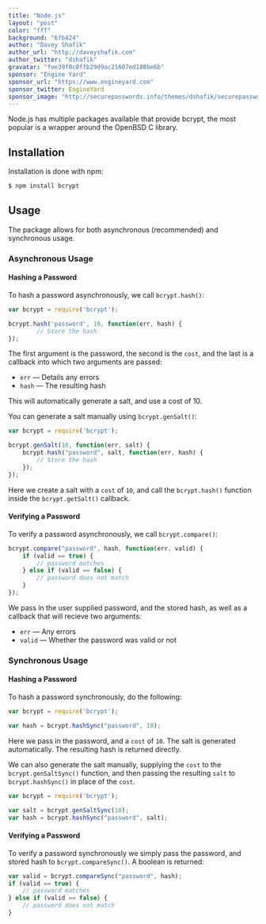 ```yaml
---
title: "Node.js"
layout: "post"
color: "fff"
background: "6fb424"
author: "Davey Shafik"
author_url: "http://daveyshafik.com"
author_twitter: "dshafik"
gravatar: "fee39f0c0ffb29d9ac21607ed188be6b"
sponsor: "Engine Yard"
sponsor_url: "https://www.engineyard.com"
sponsor_twitter: EngineYard
sponsor_image: "http://securepasswords.info/themes/dshafik/securepasswords.info/assets/images/engineyard.png"
---
```


Node.js has multiple packages available that provide bcrypt, the most popular is a wrapper around the OpenBSD C library.

## Installation

Installation is done with npm:

```sh
$ npm install bcrypt
```

## Usage

The package allows for both asynchronous (recommended) and synchronous usage.

### Asynchronous Usage
	
#### Hashing a Password
	
To hash a password asynchronously, we call `bcrypt.hash()`:

```js
var bcrypt = require('bcrypt');

bcrypt.hash('password', 10, function(err, hash) {
		// Store the hash
});
```

The first argument is the password, the second is the `cost`, and the last is a callback into which two arguments are passed:

- `err` — Details any errors
- `hash` — The resulting hash

This will automatically generate a salt, and use a cost of 10.

You can generate a salt manually using `bcrypt.genSalt()`:

```js
var bcrypt = require('bcrypt');

bcrypt.genSalt(10, function(err, salt) {
    bcrypt.hash("password", salt, function(err, hash) {
        // Store the hash
    });
});
```

Here we create a salt with a `cost` of `10`, and call the `bcrypt.hash()` function inside the `bcrypt.getSalt()` callback.

#### Verifying a Password

To verify a password asynchronously, we call `bcrypt.compare()`:

```js
bcrypt.compare("password", hash, function(err, valid) {
    if (valid == true) {
		// password matches
	} else if (valid == false) {
		// password does not match
	}
});
```

We pass in the user supplied password, and the stored hash, as well as a callback that will recieve two arguments:

- `err` — Any errors
- `valid` — Whether the password was valid or not

### Synchronous Usage

#### Hashing a Password

To hash a password synchronously, do the following:

```js
var bcrypt = require('bcrypt');

var hash = bcrypt.hashSync("password", 10);
```

Here we pass in the password, and a `cost` of `10`. The salt is generated automatically. The resulting hash is returned directly.

We can also generate the salt manually, supplying the `cost` to the `bcrypt.genSaltSync()` function, and then passing the resulting `salt` to
`bcrypt.hashSync()` in place of the `cost`.

```js
var bcrypt = require('bcrypt');

var salt = bcrypt.genSaltSync(10);
var hash = bcrypt.hashSync("password", salt);
```

#### Verifying a Password

To verify a password synchronously we simply pass the password, and stored hash to `bcrypt.compareSync()`. A boolean is returned:

```js
var valid = bcrypt.compareSync("password", hash);
if (valid == true) {
	// password matches
} else if (valid == false) {
	// password does not match
}
```
